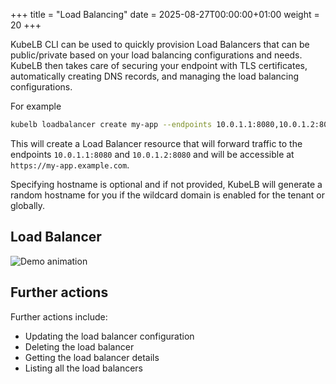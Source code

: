 +++
title = "Load Balancing"
date = 2025-08-27T00:00:00+01:00
weight = 20
+++

KubeLB CLI can be used to quickly provision Load Balancers that can be public/private based on your load balancing configurations and needs. KubeLB then takes care of securing your endpoint with TLS certificates, automatically creating DNS records, and managing the load balancing configurations.

For example

```bash
kubelb loadbalancer create my-app --endpoints 10.0.1.1:8080,10.0.1.2:8080 --hostname my-app.example.com
```

This will create a Load Balancer resource that will forward traffic to the endpoints `10.0.1.1:8080` and `10.0.1.2:8080` and will be accessible at `https://my-app.example.com`.

Specifying hostname is optional and if not provided, KubeLB will generate a random hostname for you if the wildcard domain is enabled for the tenant or globally.

## Load Balancer

![Demo animation](/img/kubelb/v1.2/loadbalancer.gif?classes=shadow,border "Load Balancer Demo")

## Further actions

Further actions include:

- Updating the load balancer configuration
- Deleting the load balancer
- Getting the load balancer details
- Listing all the load balancers
